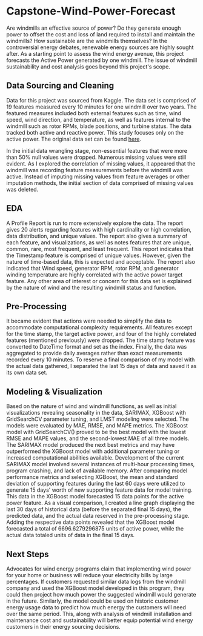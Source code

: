 # Capstone-Wind-Power-Forecast  

Are windmills an effective source of power? Do they generate enough power to offset the cost and loss of land required to install and maintain the windmills? How sustainable are the windmills themselves? 
In the controversial energy debates, renewable energy sources are highly sought after. As a starting point to assess the wind energy avenue, this project forecasts the Active Power generated by one windmill. 
The issue of windmill sustainability and cost analysis goes beyond this project's scope.
  
## Data Sourcing and Cleaning 

Data for this project was sourced from Kaggle. The data set is comprised of 19 features measured every 10 minutes for one windmill over two years. The featured measures included both external features such as time, wind speed, wind direction, and temperature, as well as features internal to the windmill such as rotor RPMs, blade positions, and turbine status. The data tracked both active and reactive power. This study focuses only on the active power. The original data set can be found [here](https://www.kaggle.com/datasets/theforcecoder/wind-power-forecasting).  
  
In the initial data wrangling stage, non-essential features that were more than 50% null values were dropped. Numerous missing values were still evident. As I explored the correlation of missing values, it appeared that the windmill was recording feature measurements before the windmill was active. Instead of imputing missing values from feature averages or other imputation methods, the initial section of data comprised of missing values was deleted.  
  
## EDA

A Profile Report is run to more extensively explore the data. The report gives 20 alerts regarding features with high cardinality or high correlation, data distribution, and unique values. The report also gives a summary of each feature, and visualizations, as well as notes features that are unique, common, rare, most frequent, and least frequent. This report indicates that the Timestamp feature is comprised of unique values. However, given the nature of time-based data, this is expected and acceptable. The report also indicated that Wind speed, generator RPM, rotor RPM, and generator winding temperature are highly correlated with the active power target feature. Any other area of interest or concern for this data set is explained by the nature of wind and the resulting windmill status and function.  

## Pre-Processing  
  
It became evident that actions were needed to simplify the data to accommodate computational complexity requirements. All features except for the time stamp, the target active power, and four of the highly correlated features (mentioned previously) were dropped. The time stamp feature was converted to DateTime format and set as the index. Finally, the data was aggregated to provide daily averages rather than exact measurements recorded every 10 minutes. To reserve a final comparison of my model with the actual data gathered, I separated the last 15 days of data and saved it as its own data set.   
  
## Modeling & Visualization

Based on the nature of wind and windmill functions, as well as initial visualizations revealing seasonality in the data, SARIMAX, XGBoost with GridSearchCV parameter tuning, and LMST modeling were selected. The models were evaluated by MAE, RMSE, and MAPE metrics. The XGBoost model with GridSearchCV() proved to be the best model with the lowest RMSE and MAPE values, and the second-lowest MAE of all three models. The SARIMAX model produced the next best metrics and may have outperformed the XGBoost model with additional parameter tuning or increased computational abilities available. Development of the current SARIMAX model involved several instances of multi-hour processing times, program crashing, and lack of available memory. After comparing model performance metrics and selecting XGBoost, the mean and standard deviation of supporting features during the last 60 days were utilized to generate 15 days' worth of new supporting feature data for model training. This data in the XGBoost model forecasted 15 data points for the active power feature. As a visual comparison, I created a line graph displaying the last 30 days of historical data (before the separated final 15 days), the predicted data, and the actual data reserved in the pre-processing stage. Adding the respective data points revealed that the XGBoost model forecasted a total of 6696.6279296875 units of active power, while the actual data totaled units of data in the final 15 days.  

## Next Steps  
  
Advocates for wind energy programs claim that implementing wind power for your home or business will reduce your electricity bills by large percentages. If customers requested similar data logs from the windmill company and used the XGBoost model developed in this program, they could then project how much power the suggested windmill would generate in the future. Similarly, the model could be used on historic customer energy usage data to predict how much energy the customers will need over the same period. This, along with analysis of windmill installation and maintenance cost and sustainability will better equip potential wind energy customers in their energy sourcing decisions.

